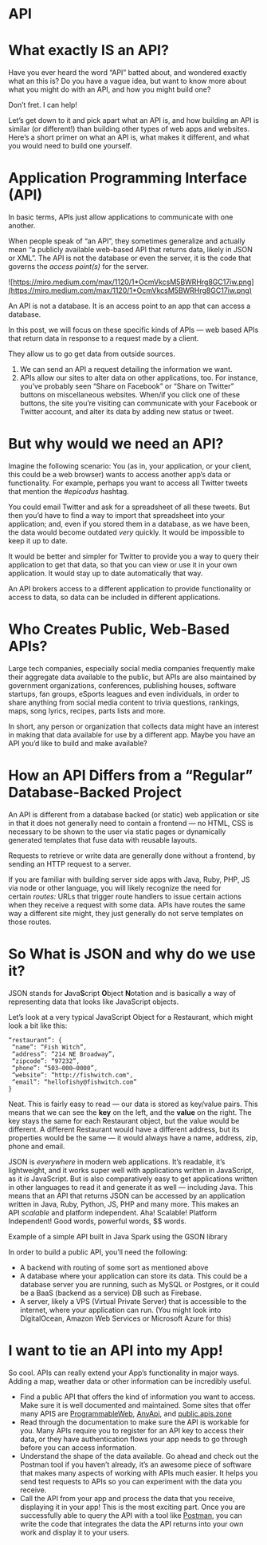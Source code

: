 # API

# **What exactly IS an API?**

Have you ever heard the word “API” batted about, and wondered exactly what an this is? Do you have a vague idea, but want to know more about what you might do with an API, and how you might build one?

Don’t fret. I can help!

Let’s get down to it and pick apart what an API is, and how building an API is similar (or different!) than building other types of web apps and websites. Here’s a short primer on what an API is, what makes it different, and what you would need to build one yourself.

# **Application Programming Interface (API)**

In basic terms, APIs just allow applications to communicate with one another.

When people speak of “an API”, they sometimes generalize and actually mean “a publicly available web-based API that returns data, likely in JSON or XML”. The API is not the database or even the server, it is the code that governs the *access point(s)* for the server.

![https://miro.medium.com/max/1120/1*OcmVkcsM5BWRHrg8GC17iw.png](https://miro.medium.com/max/1120/1*OcmVkcsM5BWRHrg8GC17iw.png)

An API is not a database. It is an access point to an app that can access a database.

In this post, we will focus on these specific kinds of APIs — web based APIs that return data in response to a request made by a client.

They allow us to go get data from outside sources.

1. We can send an API a request detailing the information we want.
2. APIs allow our sites to alter data on other applications, too. For instance, you’ve probably seen “Share on Facebook” or “Share on Twitter” buttons on miscellaneous websites. When/if you click one of these buttons, the site you’re visiting can communicate with your Facebook or Twitter account, and alter its data by adding new status or tweet.

# **But why would we need an API?**

Imagine the following scenario: You (as in, your application, or your client, this could be a web browser) wants to access another app’s data or functionality. For example, perhaps you want to access all Twitter tweets that mention the *#epicodus* hashtag.

You could email Twitter and ask for a spreadsheet of all these tweets. But then you’d have to find a way to import that spreadsheet into your application; and, even if you stored them in a database, as we have been, the data would become outdated *very* quickly. It would be impossible to keep it up to date.

It would be better and simpler for Twitter to provide you a way to query their application to get that data, so that you can view or use it in your own application. It would stay up to date automatically that way.

An API brokers access to a different application to provide functionality or access to data, so data can be included in different applications.

# **Who Creates Public, Web-Based APIs?**

Large tech companies, especially social media companies frequently make their aggregate data available to the public, but APIs are also maintained by government organizations, conferences, publishing houses, software startups, fan groups, eSports leagues and even individuals, in order to share anything from social media content to trivia questions, rankings, maps, song lyrics, recipes, parts lists and more.

In short, any person or organization that collects data might have an interest in making that data available for use by a different app. Maybe you have an API you’d like to build and make available?

# **How an API Differs from a “Regular” Database-Backed Project**

An API is different from a database backed (or static) web application or site in that it does not generally need to contain a frontend — no HTML, CSS is necessary to be shown to the user via static pages or dynamically generated templates that fuse data with reusable layouts.

Requests to retrieve or write data are generally done without a frontend, by sending an HTTP request to a server.

If you are familiar with building server side apps with Java, Ruby, PHP, JS via node or other language, you will likely recognize the need for certain *routes:* URLs that trigger route handlers to issue certain actions when they receive a request with some data. APIs have routes the same way a different site might, they just generally do not serve templates on those routes.

# **So What is JSON and why do we use it?**

JSON stands for **J**ava**S**cript **O**bject **N**otation and is basically a way of representing data that looks like JavaScript objects.

Let’s look at a very typical JavaScript Object for a Restaurant, which might look a bit like this:

```
“restaurant”: {
 “name”: “Fish Witch”,
 “address”: “214 NE Broadway”,
 “zipcode”: “97232”,
 “phone”: “503–000–0000”,
 “website”: “http://fishwitch.com",
 “email”: “hellofishy@fishwitch.com”
}
```

Neat. This is fairly easy to read — our data is stored as key/value pairs. This means that we can see the **key** on the left, and the **value** on the right. The key stays the same for each Restaurant object, but the value would be different. A different Restaurant would have a different address, but its properties would be the same — it would always have a name, address, zip, phone and email.

JSON is *everywhere* in modern web applications. It’s readable, it’s lightweight, and it works super well with applications written in JavaScript, as it *is* JavaScript. But is also comparatively easy to get applications written in other languages to read it and generate it as well — including Java. This means that an API that returns JSON can be accessed by an application written in Java, Ruby, Python, JS, PHP and many more. This makes an API *scalable* and platform independent. Aha! Scalable! Platform Independent! Good words, powerful words, $$ words.

Example of a simple API built in Java Spark using the GSON library

In order to build a public API, you’ll need the following:

- A backend with routing of some sort as mentioned above
- A database where your application can store its data. This could be a database server you are running, such as MySQL or Postgres, or it could be a BaaS (backend as a service) DB such as Firebase.
- A server, likely a VPS (Virtual Private Server) that is accessible to the internet, where your application can run. (You might look into DigitalOcean, Amazon Web Services or Microsoft Azure for this)

# **I want to tie an API into my App!**

So cool. APIs can really extend your App’s functionality in major ways. Adding a map, weather data or other information can be incredibly useful.

- Find a public API that offers the kind of information you want to access. Make sure it is well documented and maintained. Some sites that offer many APIS are [ProgrammableWeb](https://www.programmableweb.com/), [AnyApi](https://any-api.com/), and [public.apis.zone](https://public.apis.zone/)
- Read through the documentation to make sure the API is workable for you. Many APIs require you to register for an API key to access their data, or they have authentication flows your app needs to go through before you can access information.
- Understand the shape of the data available. Go ahead and check out the Postman tool if you haven’t already, it’s an awesome piece of software that makes many aspects of working with APIs much easier. It helps you send test requests to APIs so you can experiment with the data you receive.
- Call the API from your app and process the data that you receive, displaying it in your app! This is the most exciting part. Once you are successfully able to query the API with a tool like [Postman](https://www.getpostman.com/), you can write the code that integrates the data the API returns into your own work and display it to your users.
